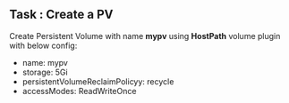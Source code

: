 

## Task : Create a PV

Create Persistent Volume with name **mypv** using **HostPath** volume plugin with below config:
* name: mypv
* storage: 5Gi
* persistentVolumeReclaimPolicyy: recycle
* accessModes: ReadWriteOnce
